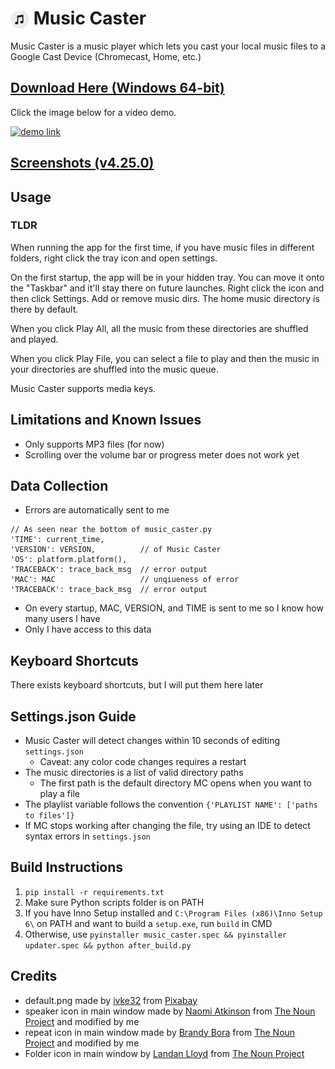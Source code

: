 <h1 align="left">
<img width=30px src="https://raw.githubusercontent.com/elibroftw/music-caster/master/resources/Music%20Caster%20Icon.png" alt="Logo" style="vertical-align: bottom">
Music Caster</h1>

Music Caster is a music player which lets you cast your local music files to a Google Cast Device (Chromecast, Home, etc.)

## [Download Here (Windows 64-bit)](https://github.com/elibroftw/music-caster/releases)

Click the image below for a video demo.

[![demo link](https://i3.ytimg.com/vi/y0fWPyhNSB0/maxresdefault.jpg)](https://www.youtube.com/watch?v=y0fWPyhNSB0)

## [Screenshots (v4.25.0)](http://www.elopez.me/music-caster/)

## Usage
### TLDR
When running the app for the first time, if you have music files in different folders, right click the tray icon and open settings.

On the first startup, the app will be in your hidden tray. You can move it onto the "Taskbar" and it'll stay there on future launches.
Right click the icon and then click Settings.
Add or remove music dirs. The home music directory is there by default.

When you click Play All, all the music from these directories are shuffled and played.

When you click Play File, you can select a file to play and then the music in your directories are shuffled into the music queue.

Music Caster supports media keys.

## Limitations and Known Issues
- Only supports MP3 files (for now)
- Scrolling over the volume bar or progress meter does not work yet

## Data Collection
- Errors are automatically sent to me
```JS
// As seen near the bottom of music_caster.py
'TIME': current_time,
'VERSION': VERSION,          // of Music Caster
'OS': platform.platform(),
'TRACEBACK': trace_back_msg  // error output
'MAC': MAC                   // unqiueness of error
'TRACEBACK': trace_back_msg  // error output
```
- On every startup, MAC, VERSION, and TIME is sent to me so I know how many users I have
- Only I have access to this data

## Keyboard Shortcuts
There exists keyboard shortcuts, but I will put them here later

## Settings.json Guide
- Music Caster will detect changes within 10 seconds of editing `settings.json`
  - Caveat: any color code changes requires a restart
- The music directories is a list of valid directory paths
  - The first path is the default directory MC opens when you want to play a file
- The playlist variable follows the convention `{'PLAYLIST NAME': ['paths to files']}`
- If MC stops working after changing the file, try using an IDE to detect syntax errors in `settings.json`

## Build Instructions
1. `pip install -r requirements.txt`
2. Make sure Python scripts folder is on PATH
3. If you have Inno Setup installed and `C:\Program Files (x86)\Inno Setup 6\` on PATH and want to build a `setup.exe`, run `build` in CMD
4. Otherwise, use `pyinstaller music_caster.spec && pyinstaller updater.spec && python after_build.py`

## Credits
- default.png made by [ivke32](https://pixabay.com/users/ivke32-2526695/?utm_source=link-attribution&amp;utm_medium=referral&amp;utm_campaign=image&amp;utm_content=1413583) from [Pixabay](https://pixabay.com/?utm_source=link-attribution&amp;utm_medium=referral&amp;utm_campaign=image&amp;utm_content=1413583)
- speaker icon in main window made by [Naomi Atkinson](https://thenounproject.com/naomiatkinson/) from [The Noun Project](https://thenounproject.com/term/speaker/5609/) and modified by me
- repeat icon in main window made by [Brandy Bora](https://thenounproject.com/brandy.bora) from [The Noun Project](https://thenounproject.com/search/?q=repeat&i=1555394) and modified by me
- Folder icon in main window by [Landan Lloyd](https://thenounproject.com/landan/) from [The Noun Project](https://thenounproject.com/term/folder/1352565/)
